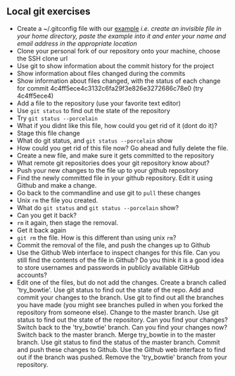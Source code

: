 Local git exercises
-------------------

- Create a ~/.gitconfig file with our [example](https://github.com/rvosa/arangs2016/blob/master/docs/2016-05-09/git/example_gitconfig) _i.e. create an invisible file in your home directory, paste the example into it and enter your name and email address in the appropriate location_
- Clone your personal fork of our repository onto your machine, choose the SSH clone url
- Use git to show information about the commit history for the project
- Show information about files changed during the commits
- Show information about files changed, with the status of each change for
commit 4c4ff5ece4c3132c6fa29f3e826e3272686c78e0 (try 4c4ff5ece4)
- Add a file to the repository (use your favorite text editor)
- Use `git status` to find out the state of the repository
- Try `git status --porcelain`
- What if you didnt like this file, how could you get rid of it (dont do it)?
- Stage this file change
- What do git status, and `git status --porcelain` show
- How could you get rid of this file now? Go ahead and fully delete the file.
- Create a new file, and make sure it gets committed to the repository
- What remote git repositories does your git repository know about?
- Push your new changes to the file up to your github repository
- Find the newly committed file in your github repository.  Edit it using
Github and make a change.
- Go back to the commandline and use git to `pull` these changes
- Unix `rm` the file you created.
- What do `git status` and `git status --porcelain` show?
- Can you get it back?
- `rm` it again, then stage the removal.
- Get it back again
- `git rm` the file.  How is this different than using unix `rm`?
- Commit the removal of the file, and push the changes up to Github
- Use the Github Web interface to inspect changes for this file.  Can you
still find the contents of the file in Github?  Do you think it is a
good idea to store usernames and passwords in publicly available GitHub accounts?
- Edit one of the files, but do not add the changes.  Create a branch called 'try_bowtie'.  Use git status to find out the state of the repo.  Add and commit
your changes to the branch.  Use git to find out all the branches you have made (you might see branches pulled in when you forked the repository from someone else).  Change to the master branch.  Use git status to find out the state of the repository.  Can you find your changes?  Switch back to the 'try_bowtie' branch.  Can you find your changes now?  Switch back to the master branch.  Merge try_bowtie in to the master branch.  Use git status to find the status of the master branch. Commit and push these changes to Github.  Use the Github web interface to find out if the branch was pushed. Remove the 'try_bowtie' branch from your repository.

